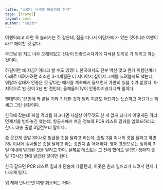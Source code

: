```yaml
---
title: "코로나 시국에 해외여행 하기"
tags: [travel]
layout: post
author: "Keith"
---
```


여행이라고 하면 꼭 놀러가는 것 같은데, 집을 떠나서 어딘가에 가 있는 것이니까 여행이라고 해야할 것 같다.

부모님 뵌 지도 너무 오래되었고 건강이 안좋으시다기에 자식된 도리로 가 뵈려고 하는 것이다. 

하필이면 왜 지금? 이라고 할 수도 있겠다. 한국에서도 전부 백신 맞고 뭔가 위험단계가 아래로 내려가려면 최소한 3-4개월은 더 지나야지 싶어서 그때를 노려볼까도 했는데, 뭐랄까 상태가 안좋은 것 같다는 얘기를 계속해서 들으면서 가만히 있을 수가 없었다. 마지막으로 뵌 것이 2년 반 전인데, 올해들어 많이 안좋아지셨다니까 말이다.

팬대믹이 1년만에 딱 끝날 거라 기대한 것과 달리 지금도 어딘가는 느슨하고 어딘가는 빡세고 그런 상황이다.

한국에 갔는데 14일 격리를 하고나면 사실상 아무것도 한 게 없게 되니까 어떻게든 격리면제서를 받아놓긴 했는데, 항공사에서 여권 정보와 PCR 테스트 결과를 업로드하라고 한다. 대충 출발 3일전부터 말이다.

좀 웃긴게 출발 3이내로 발급된 것을 달라고 하는데, 출발 3일 이내의 것을 달라고 하면 3일 이내에 검사받은 것을 달라고 하는 것인지 좀 애매하다. 영어 표현으로는 정확히 3일 이내에 발급된 것을 달라고 한다. 실제로 테스트는 그 전에 했어도 발급만 정확히 출발 72시간 전에 발급된 것이면 된다.

한국 같으면 PCR 테스트 결과가 단숨에 나올텐데, 이곳은 원래 일처리가 느려서 언제나 나오게 될지. 

뭐 제때 안나오면 여행 취소되는 거다..
